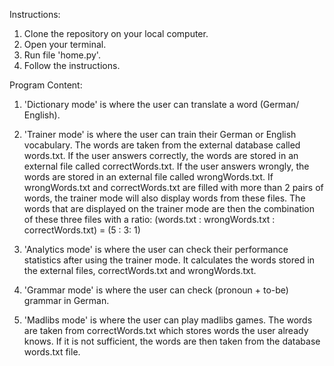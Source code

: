 Instructions:
1. Clone the repository on your local computer.
2. Open your terminal.
3. Run file 'home.py'.
4. Follow the instructions.


Program Content:

1. 'Dictionary mode' is where the user can translate a word (German/ English).

2. 'Trainer mode' is where the user can train their German or English vocabulary. 
The words are taken from the external database called words.txt.
If the user answers correctly, the words are stored in an external file called correctWords.txt. 
If the user answers wrongly, the words are stored in an external file called wrongWords.txt.
If wrongWords.txt and correctWords.txt are filled with more than 2 pairs of words, 
the trainer mode will also display words from these files. 
The words that are displayed on the trainer mode are then the combination of these three files with a ratio:
(words.txt : wrongWords.txt : correctWords.txt) = (5 : 3: 1)

3. 'Analytics mode' is where the user can check their performance statistics after using the trainer mode. 
It calculates the words stored in the external files, correctWords.txt and wrongWords.txt.

4. 'Grammar mode' is where the user can check (pronoun + to-be) grammar in German.

5. 'Madlibs mode' is where the user can play madlibs games. 
The words are taken from correctWords.txt which stores words the user already knows. 
If it is not sufficient, the words are then taken from the database words.txt file.

